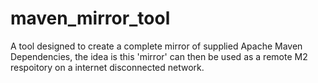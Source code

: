 # maven_mirror_tool
A tool designed to create a complete mirror of supplied Apache Maven Dependencies, the idea is this 'mirror' can then be used as a remote M2 respoitory on a internet disconnected network.
